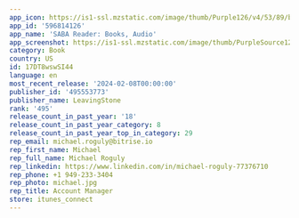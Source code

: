```yaml
---
app_icon: https://is1-ssl.mzstatic.com/image/thumb/Purple126/v4/53/89/b3/5389b396-276b-f1df-9fed-7afbb19d573b/AppIcon-0-0-1x_U007epad-0-0-sRGB-85-220.png/1024x1024bb.png
app_id: '596814126'
app_name: 'SABA Reader: Books, Audio'
app_screenshot: https://is1-ssl.mzstatic.com/image/thumb/PurpleSource126/v4/ab/f9/c2/abf9c288-5d05-d2c6-b5cd-f7004ea558f7/c5e8b141-4577-4220-a6e8-26b099cddf4f_1.png/1242x2688bb.png
category: Book
country: US
id: 17DT8wswSI44
language: en
most_recent_release: '2024-02-08T00:00:00'
publisher_id: '495553773'
publisher_name: LeavingStone
rank: '495'
release_count_in_past_year: '18'
release_count_in_past_year_category: 8
release_count_in_past_year_top_in_category: 29
rep_email: michael.roguly@bitrise.io
rep_first_name: Michael
rep_full_name: Michael Roguly
rep_linkedin: https://www.linkedin.com/in/michael-roguly-77376710
rep_phone: +1 949-233-3404
rep_photo: michael.jpg
rep_title: Account Manager
store: itunes_connect
---
```

